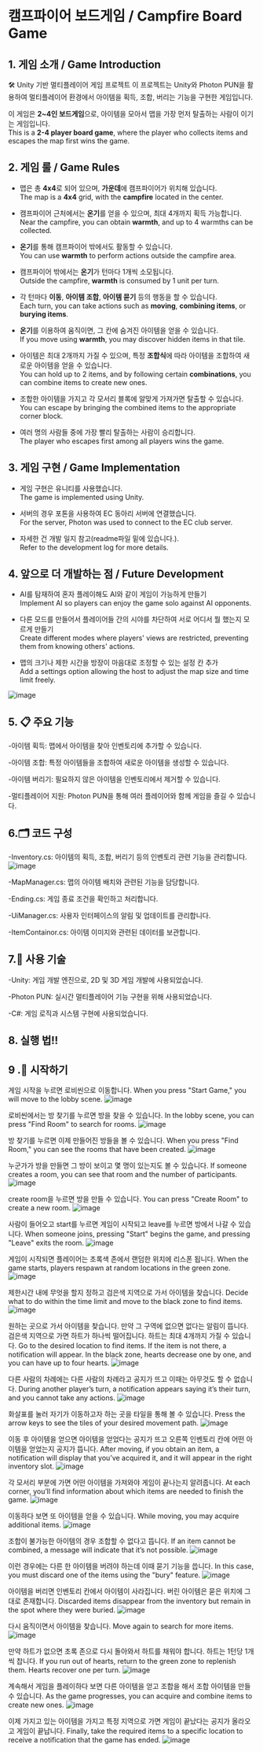 # 캠프파이어 보드게임 / Campfire Board Game



## 1. 게임 소개 / Game Introduction
🛠️ Unity 기반 멀티플레이어 게임 프로젝트
이 프로젝트는 Unity와 Photon PUN을 활용하여 멀티플레이어 환경에서 아이템을 획득, 조합, 버리는 기능을 구현한 게임입니다.
  
이 게임은 **2~4인 보드게임**으로, 아이템을 모아서 맵을 가장 먼저 탈출하는 사람이 이기는 게임입니다.  
This is a **2-4 player board game**, where the player who collects items and escapes the map first wins the game.

## 2. 게임 룰 / Game Rules  
- 맵은 총 **4x4**로 되어 있으며, **가운데**에 캠프파이어가 위치해 있습니다.  
  The map is a **4x4** grid, with the **campfire** located in the center.
  
- 캠프파이어 근처에서는 **온기**를 얻을 수 있으며, 최대 4개까지 획득 가능합니다.  
  Near the campfire, you can obtain **warmth**, and up to 4 warmths can be collected.
  
- **온기**를 통해 캠프파이어 밖에서도 활동할 수 있습니다.  
  You can use **warmth** to perform actions outside the campfire area.
  
- 캠프파이어 밖에서는 **온기**가 턴마다 1개씩 소모됩니다.  
  Outside the campfire, **warmth** is consumed by 1 unit per turn.
  
- 각 턴마다 **이동**, **아이템 조합**, **아이템 묻기** 등의 행동을 할 수 있습니다.  
  Each turn, you can take actions such as **moving**, **combining items**, or **burying items**.
  
- **온기**를 이용하여 움직이면, 그 칸에 숨겨진 아이템을 얻을 수 있습니다.  
  If you move using **warmth**, you may discover hidden items in that tile.
  
- 아이템은 최대 2개까지 가질 수 있으며, 특정 **조합식**에 따라 아이템을 조합하여 새로운 아이템을 얻을 수 있습니다.  
  You can hold up to 2 items, and by following certain **combinations**, you can combine items to create new ones.
  
- 조합한 아이템을 가지고 각 모서리 블록에 알맞게 가져가면 탈출할 수 있습니다.  
  You can escape by bringing the combined items to the appropriate corner block.
  
- 여러 명의 사람들 중에 가장 빨리 탈출하는 사람이 승리합니다.  
  The player who escapes first among all players wins the game.

## 3. 게임 구현 / Game Implementation  
- 게임 구현은 유니티를 사용했습니다.  
  The game is implemented using Unity.
  
- 서버의 경우 포톤을 사용하여 EC 동아리 서버에 연결했습니다.  
  For the server, Photon was used to connect to the EC club server.
  
- 자세한 건 개발 일지 참고(readme파일 밑에 있습니다.).  
  Refer to the development log for more details.
  

## 4. 앞으로 더 개발하는 점 / Future Development  
- AI를 탐재하여 혼자 플레이해도 AI와 같이 게임이 가능하게 만들기  
  Implement AI so players can enjoy the game solo against AI opponents.
  
- 다른 모드를 만들어서 플레이어들 간의 시야를 차단하여 서로 어디서 뭘 했는지 모르게 만들기  
  Create different modes where players' views are restricted, preventing them from knowing others' actions.
  
- 맵의 크기나 제한 시간을 방장이 마음대로 조정할 수 있는 설정 칸 추가  
  Add a settings option allowing the host to adjust the map size and time limit freely.


![image](https://github.com/user-attachments/assets/2834190f-68a7-436e-9e4f-437adc3edb80)


## 5. 📋 주요 기능
-아이템 획득: 맵에서 아이템을 찾아 인벤토리에 추가할 수 있습니다.

-아이템 조합: 특정 아이템들을 조합하여 새로운 아이템을 생성할 수 있습니다.

-아이템 버리기: 필요하지 않은 아이템을 인벤토리에서 제거할 수 있습니다.

-멀티플레이어 지원: Photon PUN을 통해 여러 플레이어와 함께 게임을 즐길 수 있습니다.

## 6.🗂️ 코드 구성
-Inventory.cs: 아이템의 획득, 조합, 버리기 등의 인벤토리 관련 기능을 관리합니다.
![image](https://github.com/user-attachments/assets/b12c0af3-1c18-4dff-9529-419200a607e0)


-MapManager.cs: 맵의 아이템 배치와 관련된 기능을 담당합니다.

-Ending.cs: 게임 종료 조건을 확인하고 처리합니다.

-UiManager.cs: 사용자 인터페이스의 알림 및 업데이트를 관리합니다.

-ItemContainor.cs: 아이템 이미지와 관련된 데이터를 보관합니다.

## 7.🔧 사용 기술
-Unity: 게임 개발 엔진으로, 2D 및 3D 게임 개발에 사용되었습니다.

-Photon PUN: 실시간 멀티플레이어 기능 구현을 위해 사용되었습니다.

-C#: 게임 로직과 시스템 구현에 사용되었습니다.

## 8. 실행 법!!



## 9 .🚀 시작하기

게임 시작을 누르면 로비씬으로 이동합니다.
When you press "Start Game," you will move to the lobby scene.
![image](https://github.com/user-attachments/assets/6253b407-b774-4a1c-8f8f-856f7ce80605)

로비씬에서는 방 찾기를 누르면 방을 찾을 수 있습니다.
In the lobby scene, you can press "Find Room" to search for rooms.
![image](https://github.com/user-attachments/assets/61003dd0-e5db-4389-87b9-c18d8f1650e2)

방 찾기를 누르면 이제 만들어진 방들을 볼 수 있습니다.
When you press "Find Room," you can see the rooms that have been created.
![image](https://github.com/user-attachments/assets/72f7ccde-7acf-4227-9639-af7f8e600f03)

누군가가 방을 만들면 그 방이 보이고 몇 명이 있는지도 볼 수 있습니다.
If someone creates a room, you can see that room and the number of participants.
![image](https://github.com/user-attachments/assets/e8b3783b-b987-4ee9-be09-dbbf46302717)

create room을 누르면 방을 만들 수 있습니다.
You can press "Create Room" to create a new room.
![image](https://github.com/user-attachments/assets/c32aa391-cdd0-47ce-af06-d69c3ddc8c7e)

사람이 들어오고 start를 누르면 게임이 시작되고 leave를 누르면 방에서 나갈 수 있습니다.
When someone joins, pressing "Start" begins the game, and pressing "Leave" exits the room.
![image](https://github.com/user-attachments/assets/1d1d2431-dcc0-4227-8d11-5ee19d84e87e)

게임이 시작되면 플레이어는 초록색 존에서 랜덤한 위치에 리스폰 됩니다.
When the game starts, players respawn at random locations in the green zone.
![image](https://github.com/user-attachments/assets/2eec3d46-1428-4aa8-8e17-755ce34206f7)

제한시간 내에 무엇을 할지 정하고 검은색 지역으로 가서 아이템을 찾습니다.
Decide what to do within the time limit and move to the black zone to find items.
![image](https://github.com/user-attachments/assets/bfac0ad3-42f5-4e2d-9de8-e61610178e06)

원하는 곳으로 가서 아이템을 찾습니다. 만약 그 구역에 없으면 없다는 알림이 뜹니다. 
검은색 지역으로 가면 하트가 하나씩 떨어집니다. 하트는 최대 4개까지 가질 수 있습니다.
Go to the desired location to find items. If the item is not there, a notification will appear. 
In the black zone, hearts decrease one by one, and you can have up to four hearts.
![image](https://github.com/user-attachments/assets/c653c262-601b-4863-8fc1-8de833f42520)

다른 사람의 차례에는 다른 사람의 차례라고 공지가 뜨고 이때는 아무것도 할 수 없습니다.
During another player’s turn, a notification appears saying it’s their turn, and you cannot take any actions.
![image](https://github.com/user-attachments/assets/20d09673-531c-418a-96ba-e90beff08b6c)

화살표를 눌러 자기가 이동하고자 하는 곳을 타일을 통해 볼 수 있습니다.
Press the arrow keys to see the tiles of your desired movement path.
![image](https://github.com/user-attachments/assets/58415de2-8b0e-4eb3-813c-23c0eb3d3061)

이동 후 아이템을 얻으면 아이템을 얻었다는 공지가 뜨고 오른쪽 인벤토리 칸에 어떤 아이템을 얻었는지 공지가 뜹니다.
After moving, if you obtain an item, a notification will display that you’ve acquired it, and it will appear in the right inventory slot.
![image](https://github.com/user-attachments/assets/10012472-1955-421a-a105-ec0fa12cfa90)

각 모서리 부분에 가면 어떤 아이템을 가져와야 게임이 끝나는지 알려줍니다.
At each corner, you’ll find information about which items are needed to finish the game.
![image](https://github.com/user-attachments/assets/75357961-2653-43f0-9061-288227742689)

이동하다 보면 또 아이템을 얻을 수 있습니다.
While moving, you may acquire additional items.
![image](https://github.com/user-attachments/assets/4e2426a1-6ab7-4b40-8fb3-7d6685290471)

조합이 불가능한 아이템의 경우 조합할 수 없다고 뜹니다.
If an item cannot be combined, a message will indicate that it’s not possible.
![image](https://github.com/user-attachments/assets/0465f517-2e1f-4561-8718-b730d301aa71)

이런 경우에는 다른 한 아이템을 버려야 하는데 이때 묻기 기능을 씁니다.
In this case, you must discard one of the items using the "bury" feature.
![image](https://github.com/user-attachments/assets/8095b085-199d-4bb3-8fa9-5a59df4b6a56)

아이템을 버리면 인벤토리 칸에서 아이템이 사라집니다. 버린 아이템은 묻은 위치에 그대로 존재합니다.
Discarded items disappear from the inventory but remain in the spot where they were buried.
![image](https://github.com/user-attachments/assets/a841194e-2793-4a5b-a1db-f2ee4d552d5c)

다시 움직이면서 아이템을 찾습니다.
Move again to search for more items.
![image](https://github.com/user-attachments/assets/64a48d84-91f5-490b-8cf3-a461e82d6625)

만약 하트가 없으면 초록 존으로 다시 돌아와서 하트를 채워야 합니다. 하트는 1턴당 1개씩 찹니다.
If you run out of hearts, return to the green zone to replenish them. Hearts recover one per turn.
![image](https://github.com/user-attachments/assets/af81e5dd-af29-4a68-a1e7-e1477a117d3c)

계속해서 게임을 플레이하다 보면 다른 아이템을 얻고 조합을 해서 조합 아이템을 만들 수 있습니다.
As the game progresses, you can acquire and combine items to create new ones.
![image](https://github.com/user-attachments/assets/86e6a3ef-f3ad-4a17-83ef-9260329f4ae5)

이제 가지고 있는 아이템을 가지고 특정 지역으로 가면 게임이 끝났다는 공지가 올라오고 게임이 끝납니다.
Finally, take the required items to a specific location to receive a notification that the game has ended.
![image](https://github.com/user-attachments/assets/e6dd22e7-d083-4c8b-9481-437736836f01)

















